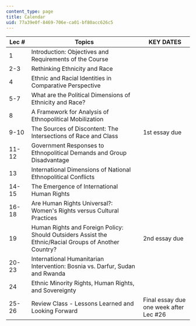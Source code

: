 ```yaml
---
content_type: page
title: Calendar
uid: 77a39e0f-8469-706e-ca01-bf80acc626c5
---
```


| Lec # | Topics | KEY DATES |
| --- | --- | --- |
| 1 | Introduction: Objectives and Requirements of the Course |  |
| 2-3 | Rethinking Ethnicity and Race |  |
| 4 | Ethnic and Racial Identities in Comparative Perspective |  |
| 5-7 | What are the Political Dimensions of Ethnicity and Race? |  |
| 8 | A Framework for Analysis of Ethnopolitical Mobilization |  |
| 9-10 | The Sources of Discontent: The Intersections of Race and Class | 1st essay due |
| 11-12 | Government Responses to Ethnopolitical Demands and Group Disadvantage |  |
| 13 | International Dimensions of National Ethnopolitical Conflicts |  |
| 14-15 | The Emergence of International Human Rights |  |
| 16-18 | Are Human Rights Universal?: Women's Rights versus Cultural Practices |  |
| 19 | Human Rights and Foreign Policy: Should Outsiders Assist the Ethnic/Racial Groups of Another Country? | 2nd essay due |
| 20-23 | International Humanitarian Intervention: Bosnia vs. Darfur, Sudan and Rwanda |  |
| 24 | Ethnic Minority Rights, Human Rights, and Sovereignty |  |
| 25-26 | Review Class - Lessons Learned and Looking Forward | Final essay due one week after Lec #26
